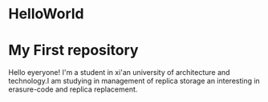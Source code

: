 # HelloWorld
# My First repository
Hello eyeryone!
I'm a student in xi'an university of architecture and technology.I am studying in management of replica storage an interesting in erasure-code and replica replacement.
